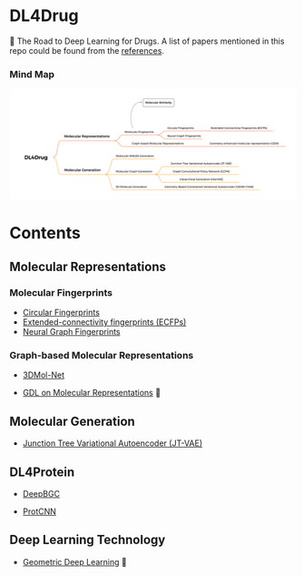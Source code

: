 # DL4Drug

💊 The Road to Deep Learning for Drugs. A list of papers mentioned in this repo could be found from the [references](references).



### Mind Map

![mind_map](img/DL4Drug.png)

# Contents


## Molecular Representations
### Molecular Fingerprints

- [Circular Fingerprints](molecular_representations/molecular_fingerprints/circular_fingerprints)
- [Extended-connectivity fingerprints (ECFPs)](molecular_representations/molecular_fingerprints/extended-connectivity_fingerprints)
- [Neural Graph Fingerprints](molecular_representations/molecular_fingerprints/neural_graph_fingerprints)



### Graph-based Molecular Representations

- [3DMol-Net](molecular_representations/graph-based_molecular_representations/3DMol-Net)

- [GDL on Molecular Representations](molecular_representations/geometry-based_molecular_representations/GDL_on_molecular_representations) 📍



## Molecular Generation

- [Junction Tree Variational Autoencoder (JT-VAE)](molecular_generation/junction_tree_variational_autoencoder)





## DL4Protein

- [DeepBGC](dl4protein/DeepBGC)

- [ProtCNN](dl4protein/ProtCNN)



## Deep Learning Technology

- [Geometric Deep Learning](deep_learning_technology/GDL) 📍





